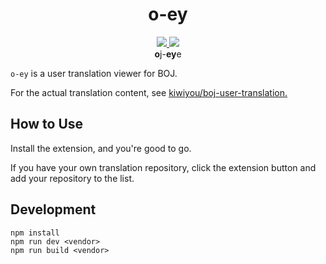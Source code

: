 <div align="center">
    <h1>o-ey</h1>
    <a href="https://addons.mozilla.org/en-US/firefox/addon/o-ey/">
        <img src="https://img.shields.io/badge/Firefox-0.2.1-orange?style=for-the-badge&logo=firefox"/>
    </a>
    <img src="https://img.shields.io/badge/Chrome-Not Yet Available-blue?style=for-the-badge&logo=google-chrome"/>
    <div><b>o</b>j-<b>ey</b>e</div>
</div>

`o-ey` is a user translation viewer for BOJ.

For the actual translation content, see [kiwiyou/boj-user-translation.](https://github.com/kiwiyou/boj-user-translation)

## How to Use

Install the extension, and you're good to go.

If you have your own translation repository, click the extension button and add your repository to the list.

## Development

```
npm install
npm run dev <vendor>
npm run build <vendor>
```
